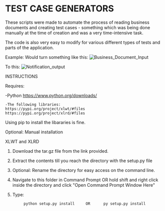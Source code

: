 # TEST CASE GENERATORS

 
These scripts were made to automate the process of reading business documents and creating test cases -
something which was being done manually at the time of creation and was a very time-intensive task. 

The code is also very easy to modify for various different types of tests and parts of the application. 

Example:
Would turn something like this:
![Business_Document_Input](https://user-images.githubusercontent.com/38898536/69021614-73208480-0986-11ea-9e34-01c38652603f.PNG)


To this:
![Notification_output](https://user-images.githubusercontent.com/38898536/69021624-774ca200-0986-11ea-819e-7eac696e3e24.PNG)





INSTRUCTIONS

Requires:

-Python https://www.python.org/downloads/ 

    -The following libraries:
    https://pypi.org/project/xlwt/#files
    https://pypi.org/project/xlrd/#files

Using pip to install the libararies is fine.

Optional: Manual installation

XLWT and XLRD

1) Download the tar.gz file from the link provided. 
2) Extract the contents till you reach the directory with the setup.py file
3) Optional: Rename the directory for easy access on the command line. 
4) Navigate to this folder in Command Prompt OR hold shift and right click inside the directory and click "Open Command Prompt Window Here"

5) Type:
           
            python setup.py install     OR      py setup.py install 




    
